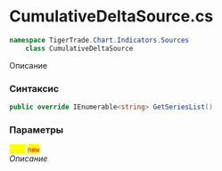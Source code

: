 
# CumulativeDeltaSource.cs
```csharp
namespace TigerTrade.Chart.Indicators.Sources  
    class CumulativeDeltaSource
```

Описание

### Синтаксис
```csharp
public override IEnumerable<string> GetSeriesList()
```

### Параметры  
<mark style="color:yellow;">**`List`**</mark> <mark style="color:red;">`new`</mark>  
 *Описание*  
  

                    
                    